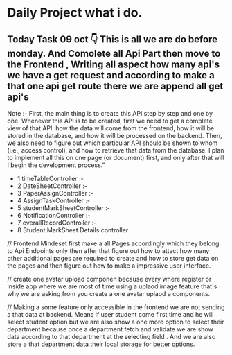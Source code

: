 # Daily Project what i do.

## Today Task 09 oct 👇 This is all we are do before monday. And Comolete all Api Part then move to the Frontend , Writing all aspect how many api's we have a get request and according to make a that one api get route there we are append all get api's

Note :- First, the main thing is to create this API step by step and one by one. Whenever this API is to be created, first we need to get a complete view of that API: how the data will come from the frontend, how it will be stored in the database, and how it will be processed on the backend. Then, we also need to figure out which particular API should be shown to whom (i.e., access control), and how to retrieve that data from the database. I plan to implement all this on one page (or document) first, and only after that will I begin the development process."

- 1 timeTableController :-
- 2 DateSheetController :-
- 3 PaperAssignController :-
- 4 AssignTaskController :-
- 5 studentMarkSheetController :-
- 6 NotificationController :-
- 7 overallRecordController :-
- 8 Student MarkSheet Details controller

// Frontend Mindeset first make a all Pages accordingly which they belong to Api Endpoints only then affer that figure out how to attact how many other additional pages are required to create and how to store get data on the pages and then figure out how to make a impressive user interface.


// create one avatar upload componen because every where register or inside app where we are most of time using a uplaod image feature that's why we are asking from you create a one avatar uplaod a components.

// Making a some feature only accessible in the frontend we are not sending a that data at backend. Means if user student come first time and he will select student option but we are also show a one more option to select their department because once a department fetch and validate we are show data according to that department at the selecting field . And we are also store a that department data their local storage for better options.